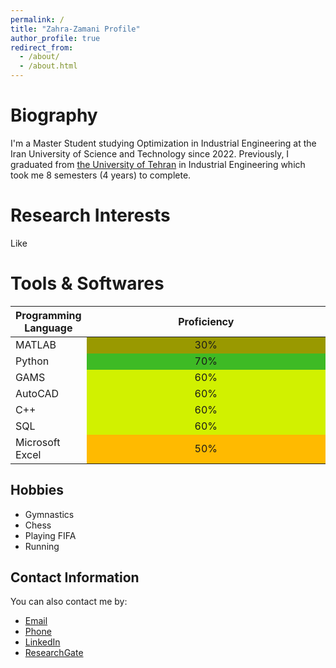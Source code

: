 ```yaml
---
permalink: /
title: "Zahra-Zamani Profile"
author_profile: true
redirect_from: 
  - /about/
  - /about.html
---
```


Biography
======
I'm a Master Student studying Optimization in Industrial Engineering at the Iran University of Science and Technology since 2022.  Previously, I graduated from [the University of Tehran](https://ut.ac.ir/en) in Industrial Engineering which took me 8 semesters (4 years) to complete. 


Research Interests
======
Like 

Tools & Softwares
======
<table class="table table-bordered table-striped">
  <thead>
    <tr>
      <th style="text-align: center;">Programming Language</th>
      <th style="text-align: center;">Proficiency</th>
    </tr>
  </thead>
  <tbody>
    <tr>
      <td>MATLAB</td>
      <td style="width: 90%;text-align: center; background-color: #999900">30%</td>
    </tr>
    <tr>
      <td>Python</td>
      <td style="width: 90%;text-align: center; background-color: #3eba25">70%</td>
    </tr>
    <tr>
      <td>GAMS</td>
      <td style="width: 40%;text-align: center; background-color:  #d1f100">60%</td>
    </tr>
    <tr>
      <td>AutoCAD</td>
      <td style="width: 60%;text-align: center; background-color: #d1f100">60%</td>
    </tr>
    <tr>
      <td>C++</td>
      <td style="width: 60%;text-align: center; background-color: #d1f100">60%</td>
    </tr>
    <tr>
      <td>SQL</td>
      <td style="width: 60%;text-align: center; background-color: #d1f100">60%</td>
    </tr>
    <tr>
      <td>Microsoft Excel</td>
      <td style="width: 40%;text-align: center; background-color: #ffba00">50%</td>
    </tr>
  </tbody>
</table>

Hobbies
------
* Gymnastics
* Chess
* Playing FIFA 
* Running

Contact Information
------
<div class="col-md-6">
      <p>
        You can also contact me by:
      </p>
      <ul>
        <li><a href="mailto:zz.zaamani@gmail.com">Email</a></li>
        <li><a href="tel:+989190345701">Phone</a></li>
        <li><a href="https://www.linkedin.com/in/zz-zahra-zamani">LinkedIn</a></li>
        <li><a href="https://www.researchgate.net/profile/Zahra-Zamani-18">ResearchGate</a></li>
      </ul>
</div>

